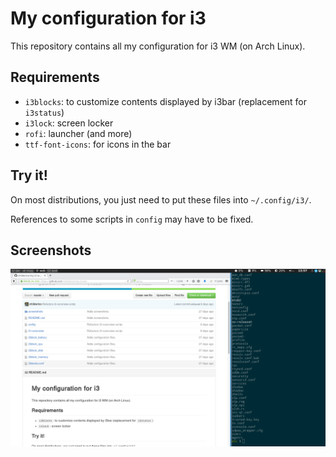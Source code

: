 # My configuration for i3

This repository contains all my configuration for i3 WM (on Arch Linux).

## Requirements

- `i3blocks`: to customize contents displayed by i3bar (replacement for `i3status`)
- `i3lock`: screen locker
- `rofi`: launcher (and more)
- `ttf-font-icons`: for icons in the bar

## Try it!

On most distributions, you just need to put these files into `~/.config/i3/`.

References to some scripts in `config` may have to be fixed.

## Screenshots ##

![alt tag](https://raw.githubusercontent.com/childerico/my-i3-wm/master/screenshots/screenshot1.png)
